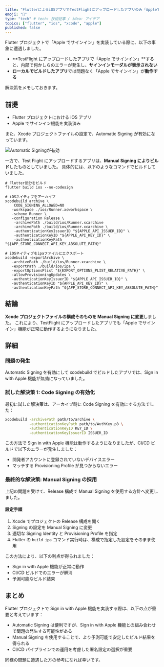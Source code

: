 ```yaml
---
title: "FlutterによるiOSアプリでTestFlightにアップロードしたアプリのみ「Appleでサインイン」が失敗する問題の解消法メモ"
emoji: "🍎"
type: "tech" # tech: 技術記事 / idea: アイデア
topics: ["flutter", "ios", "xcode", "apple"]
published: false
---
```


Flutter プロジェクトで「Apple でサインイン」を実装している際に、以下の事象に遭遇しました。

- **TestFlight にアップロードしたアプリで「Apple でサインイン」**すると、内部で何かしらのエラーが発生し、**サインインモーダルが表示されない**
- **ローカルでビルドしたアプリ**では問題なく「Apple でサインイン」が**動作する**

解決策をメモしておきます。

## 前提

- Flutter プロジェクトにおける iOS アプリ
- Apple でサインイン機能を実装済み

また、Xcode プロジェクトファイルの設定で、Automatic Signing が有効になっています。

![Automatic Signingが有効]()

一方で、Test Flight にアップロードするアプリは、**Manual Signing によりビルド**したものとしていました。
具体的には、以下のようなコマンドでビルドしていました。

```shell
# Flutter部分をビルド
flutter build ios --no-codesign

# iOSネイティブをアーカイブ
xcodebuild archive \
    CODE_SIGNING_ALLOWED=NO
   -workspace ./ios/Runner.xcworkspace \
   -scheme Runner \
   -configuration Release \
    -archivePath ./build/ios/Runner.xcarchive
    -archivePath ./build/ios/Runner.xcarchive \
    -authenticationKeyIssuerID "${APPLE_API_ISSUER_ID}" \
    -authenticationKeyID "${APPLE_API_KEY_ID}" \
    -authenticationKeyPath "${APP_STORE_CONNECT_API_KEY_ABSOLUTE_PATH}"

# iOSネイティブをipaファイルにエクスポート
xcodebuild -exportArchive \
   -archivePath ./build/ios/Runner.xcarchive \
   -exportPath ./build/ios/ipa \
   -exportOptionsPlist "${EXPORT_OPTIONS_PLIST_RELATIVE_PATH}" \
   -allowProvisioningUpdates \
   -authenticationKeyIssuerID "${APPLE_API_ISSUER_ID}" \
   -authenticationKeyID "${APPLE_API_KEY_ID}" \
   -authenticationKeyPath "${APP_STORE_CONNECT_API_KEY_ABSOLUTE_PATH}"
```

## 結論

**Xcode プロジェクトファイルの構成そのものを Manual Signing に変更**しました。
これにより、TestFlight にアップロードしたアプリでも「Apple でサインイン」機能が正常に動作するようになりました。

## 詳細

### 問題の発生

Automatic Signing を有効にして xcodebuild でビルドしたアプリでは、Sign in with Apple 機能が無効になっていました。

### 試した解決策 1: Code Signing の有効化

最初に試した解決策は、アーカイブ時に Code Signing を有効にする方法でした：

```bash
xcodebuild -archivePath path/to/archive \
           -authenticationKeyPath path/to/AuthKey.p8 \
           -authenticationKeyID KEY_ID \
           -authenticationKeyIssuerID ISSUER_ID
```

この方法で Sign in with Apple 機能は動作するようになりましたが、CI/CD ビルドで以下のエラーが発生しました：

- 開発者アカウントに登録されていないデバイスエラー
- マッチする Provisioning Profile が見つからないエラー

### 最終的な解決策: Manual Signing の採用

上記の問題を受けて、Release 構成で Manual Signing を使用する方針へ変更しました。

#### 設定手順

1. Xcode でプロジェクトの Release 構成を開く
2. Signing の設定を Manual Signing に変更
3. 適切な Signing Identity と Provisioning Profile を指定
4. Flutter の `build ipa` コマンド実行時は、構成で指定した設定をそのまま使用

この方法により、以下の利点が得られました：

- Sign in with Apple 機能が正常に動作
- CI/CD ビルドでのエラーが解消
- 予測可能なビルド結果

## まとめ

Flutter プロジェクトで Sign in with Apple 機能を実装する際は、以下の点が重要と考えています：

- Automatic Signing は便利ですが、Sign in with Apple 機能との組み合わせで問題の発生する可能性がある
- Manual Signing を使用することで、より予測可能で安定したビルド結果を得られる
- CI/CD パイプラインでの運用を考慮した署名設定の選択が重要

同様の問題に遭遇した方の参考になれば幸いです。
